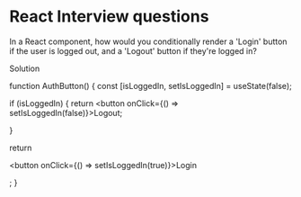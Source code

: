 # React Interview questions

In a React component, how would you conditionally render a
'Login' button if the user is logged out, and a 'Logout'
button if they're logged in?

Solution

function AuthButton() {
const [isLoggedIn, setIsLoggedIn] = useState(false);

if (isLoggedIn) {
return <button onClick={() => setIsLoggedIn(false)}>Logout</button>;

}

return

<button onClick={() => setIsLoggedIn(true)}>Login

</button>;
}
